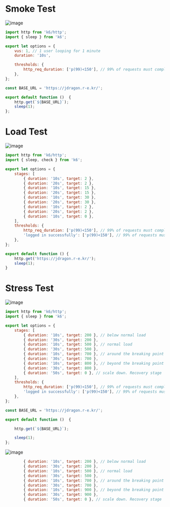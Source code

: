 # Smoke Test

![image](https://user-images.githubusercontent.com/10750614/160226385-8632878e-be6e-4f3e-acb8-65f80fe6f36f.png)

```javascript
import http from 'k6/http';
import { sleep } from 'k6';

export let options = {
    vus: 1, // 1 user looping for 1 minute
    duration: '10s',

    thresholds: {
        http_req_duration: ['p(99)<150'], // 99% of requests must complete below 0.15s
    },
};

const BASE_URL = 'https://jdragon.r-e.kr/';

export default function ()  {
    http.get(`${BASE_URL}`);
    sleep(1);
};

```

# Load Test

![image](https://user-images.githubusercontent.com/10750614/160226457-a4d23e02-7864-48d2-9dd0-f613a0413a62.png)

```javascript
import http from 'k6/http';
import { sleep, check } from 'k6';

export let options = {
    stages: [
        { duration: '10s', target: 2 },
        { duration: '20s', target: 2 },
        { duration: '10s', target: 15 },
        { duration: '20s', target: 15 },
        { duration: '10s', target: 30 },
        { duration: '20s', target: 30 },
        { duration: '10s', target: 2 },
        { duration: '20s', target: 2 },
        { duration: '10s', target: 0 },
    ],
    thresholds: {
        http_req_duration: ['p(99)<150'], // 99% of requests must complete below 0.15s
        'logged in successfully': ['p(99)<150'], // 99% of requests must complete below 0.15s
    },
};

export default function () {
    http.get('https://jdragon.r-e.kr/');
    sleep(1);
}

```


# Stress Test

![image](https://user-images.githubusercontent.com/10750614/160226577-77c72877-d1a5-4b2b-a4fc-ee5efc43772f.png)

```javascript
import http from 'k6/http';
import { sleep } from 'k6';

export let options = {
    stages: [
        { duration: '10s', target: 200 }, // below normal load
        { duration: '30s', target: 200 },
        { duration: '10s', target: 500 }, // normal load
        { duration: '30s', target: 500 },
        { duration: '10s', target: 700 }, // around the breaking point
        { duration: '30s', target: 700 },
        { duration: '10s', target: 800 }, // beyond the breaking point
        { duration: '30s', target: 800 },
        { duration: '50s', target: 0 }, // scale down. Recovery stage
    ],
    thresholds: {
        http_req_duration: ['p(99)<150'], // 99% of requests must complete below 0.15s
        'logged in successfully': ['p(99)<150'], // 99% of requests must complete below 0.15s
    },
};

const BASE_URL = 'https://jdragon.r-e.kr/';

export default function ()  {

    http.get(`${BASE_URL}`);

    sleep(1);
};

```

![image](https://user-images.githubusercontent.com/10750614/160226707-ce94df15-9b59-4697-aba4-f604be1ed4a6.png)

```javascript
        { duration: '10s', target: 200 }, // below normal load
        { duration: '30s', target: 200 },
        { duration: '10s', target: 500 }, // normal load
        { duration: '30s', target: 500 },
        { duration: '10s', target: 700 }, // around the breaking point
        { duration: '30s', target: 700 },
        { duration: '10s', target: 900 }, // beyond the breaking point
        { duration: '30s', target: 900 },
        { duration: '50s', target: 0 }, // scale down. Recovery stage
```

